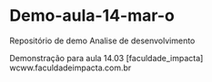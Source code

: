 # Demo-aula-14-mar-o
Repositório de demo Analise de desenvolvimento

Demonstração para aula 14.03
[faculdade_impacta] wcww.faculdadeimpacta.com.br
